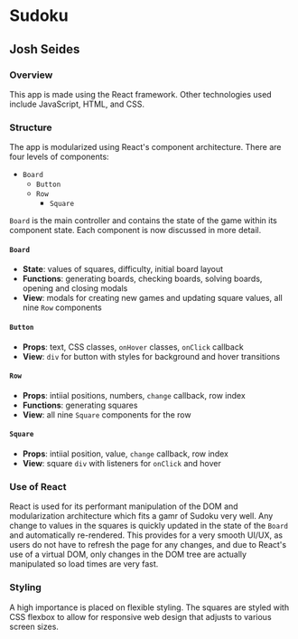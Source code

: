 # Sudoku
## Josh Seides

### Overview
This app is made using the React framework. Other technologies used include JavaScript, HTML, and CSS.

### Structure
The app is modularized using React's component architecture. There are four levels of components:

* `Board`
    - `Button`
    - `Row`
        + `Square`

`Board` is the main controller and contains the state of the game within its component state. Each component is now discussed in more detail.

#### `Board`
* <b>State</b>: values of squares, difficulty, initial board layout
* <b>Functions</b>: generating boards, checking boards, solving boards, opening and closing modals
* <b>View</b>: modals for creating new games and updating square values, all nine `Row` components

#### `Button`
* <b>Props</b>: text, CSS classes, `onHover` classes, `onClick` callback
* <b>View</b>: `div` for button with styles for background and hover transitions

#### `Row`
* <b>Props</b>: intiial positions, numbers, `change` callback, row index
* <b>Functions</b>: generating squares
* <b>View</b>: all nine `Square` components for the row

#### `Square`
* <b>Props</b>: intiial position, value, `change` callback, row index
* <b>View</b>: square `div` with listeners for `onClick` and hover

### Use of React
React is used for its performant manipulation of the DOM and modularization architecture which fits a gamr of Sudoku very well. Any change to values in the squares is quickly updated in the state of the `Board` and automatically re-rendered. This provides for a very smooth UI/UX, as users do not have to refresh the page for any changes, and due to React's use of a virtual DOM, only changes in the DOM tree are actually manipulated so load times are very fast.

### Styling
A high importance is placed on flexible styling. The squares are styled with CSS flexbox to allow for responsive web design that adjusts to various screen sizes.
